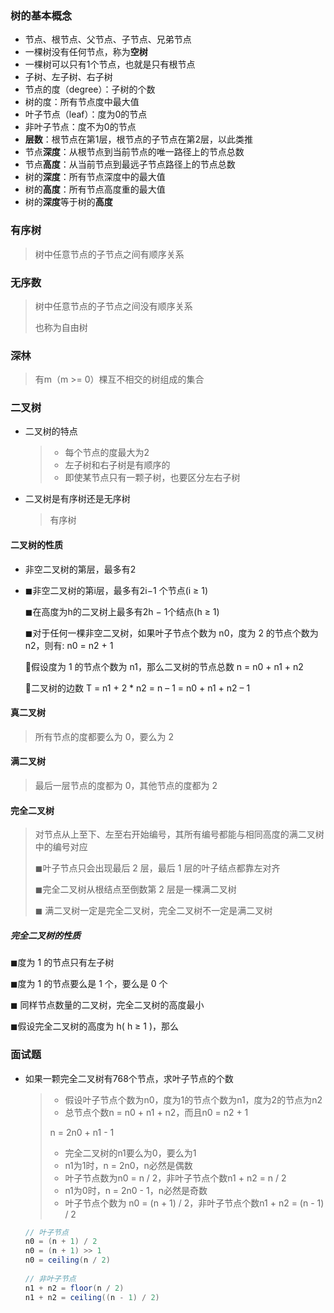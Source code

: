 ### 树的基本概念

- 节点、根节点、父节点、子节点、兄弟节点
- 一棵树没有任何节点，称为**空树**
- 一棵树可以只有1个节点，也就是只有根节点
- 子树、左子树、右子树
- 节点的度（degree）：子树的个数
- 树的度：所有节点度中最大值
- 叶子节点（leaf）：度为0的节点
- 非叶子节点：度不为0的节点
- **层数**：根节点在第1层，根节点的子节点在第2层，以此类推
- 节点**深度**：从根节点到当前节点的唯一路径上的节点总数
- 节点**高度**：从当前节点到最远子节点路径上的节点总数
- 树的**深度**：所有节点深度中的最大值
- 树的**高度**：所有节点高度重的最大值
- 树的**深度**等于树的**高度**

### 有序树

> 树中任意节点的子节点之间有顺序关系

### 无序数

> 树中任意节点的子节点之间没有顺序关系
>
> 也称为自由树

### 深林

> 有m（m >= 0）棵互不相交的树组成的集合

### 二叉树

- 二叉树的特点

  > - 每个节点的度最大为2
  > - 左子树和右子树是有顺序的
  > - 即使某节点只有一颗子树，也要区分左右子树

- 二叉树是有序树还是无序树

  > 有序树

#### 二叉树的性质

- 非空二叉树的第层，最多有2

- ◼非空二叉树的第i层，最多有2i−1 个节点(i ≥ 1)

  ◼在高度为h的二叉树上最多有2h − 1个结点(h ≥ 1)

  ◼对于任何一棵非空二叉树，如果叶子节点个数为 n0，度为 2 的节点个数为 n2，则有: n0 = n2 + 1

  假设度为 1 的节点个数为 n1，那么二叉树的节点总数 n = n0 + n1 + n2

  二叉树的边数 T = n1 + 2 * n2 = n – 1 = n0 + n1 + n2 – 1

#### 真二叉树

> 所有节点的度都要么为 0，要么为 2 

#### 满二叉树

> 最后一层节点的度都为 0，其他节点的度都为 2

#### 完全二叉树

> 对节点从上至下、左至右开始编号，其所有编号都能与相同高度的满二叉树中的编号对应
>
> ◼叶子节点只会出现最后 2 层，最后 1 层的叶子结点都靠左对齐
>
> ◼完全二叉树从根结点至倒数第 2 层是一棵满二叉树
>
> ◼ 满二叉树一定是完全二叉树，完全二叉树不一定是满二叉树

##### 完全二叉树的性质

◼度为 1 的节点只有左子树

◼度为 1 的节点要么是 1 个，要么是 0 个

◼ 同样节点数量的二叉树，完全二叉树的高度最小

◼假设完全二叉树的高度为 h( h ≥ 1 )，那么

### 面试题

- 如果一颗完全二叉树有768个节点，求叶子节点的个数

  > - 假设叶子节点个数为n0，度为1的节点个数为n1，度为2的节点为n2
  > - 总节点个数n = n0 + n1 + n2，而且n0 = n2 + 1
  >
  > n = 2n0 + n1 - 1
  >
  > - 完全二叉树的n1要么为0，要么为1
  > - n1为1时，n = 2n0，n必然是偶数
  > - 叶子节点数为n0 = n / 2，非叶子节点个数n1 + n2 = n / 2 
  > - n1为0时，n = 2n0 - 1，n必然是奇数
  > - 叶子节点个数为 n0 = (n + 1) / 2，非叶子节点个数n1 + n2 = (n - 1) / 2

  ```java
  // 叶子节点
  n0 = (n + 1) / 2
  n0 = (n + 1) >> 1
  n0 = ceiling(n / 2)
    
  // 非叶子节点
  n1 + n2 = floor(n / 2)
  n1 + n2 = ceiling((n - 1) / 2)
  ```

  